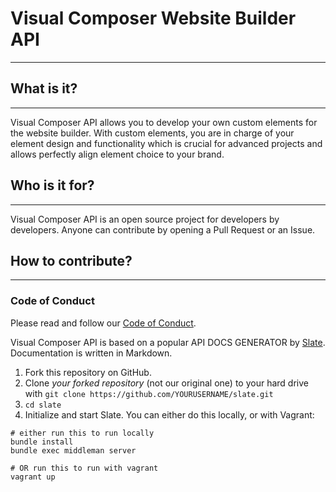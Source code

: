 # Visual Composer Website Builder API
------------

## What is it?
------------

Visual Composer API allows you to develop your own custom elements for the website builder. With custom elements, you are in charge of your element design and functionality which is crucial for advanced projects and allows perfectly align element choice to your brand.

## Who is it for?
------------

Visual Composer API is an open source project for developers by developers. Anyone can contribute by opening a Pull Request or an Issue.

## How to contribute?
------------

### Code of Conduct
Please read and follow our [Code of Conduct](./CODE_OF_CONDUCT.md).

Visual Composer API is based on a popular API DOCS GENERATOR by [Slate](https://github.com/lord/slate). Documentation is written in Markdown.

1. Fork this repository on GitHub.
2. Clone *your forked repository* (not our original one) to your hard drive with `git clone https://github.com/YOURUSERNAME/slate.git`
3. `cd slate`
4. Initialize and start Slate. You can either do this locally, or with Vagrant:

```shell
# either run this to run locally
bundle install
bundle exec middleman server

# OR run this to run with vagrant
vagrant up
```
